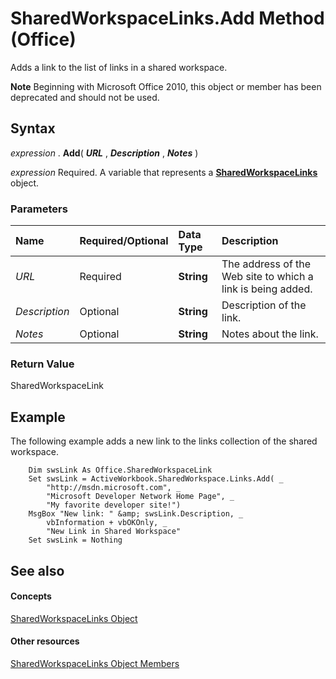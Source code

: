 
# SharedWorkspaceLinks.Add Method (Office)

Adds a link to the list of links in a shared workspace.


 **Note**  Beginning with Microsoft Office 2010, this object or member has been deprecated and should not be used.


## Syntax

 _expression_ . **Add**( **_URL_** , **_Description_** , **_Notes_** )

 _expression_ Required. A variable that represents a **[SharedWorkspaceLinks](b226b376-9d8c-659a-9551-6341bbebed6f.md)** object.


### Parameters



|**Name**|**Required/Optional**|**Data Type**|**Description**|
|:-----|:-----|:-----|:-----|
| _URL_|Required| **String**|The address of the Web site to which a link is being added.|
| _Description_|Optional| **String**|Description of the link.|
| _Notes_|Optional| **String**|Notes about the link.|

### Return Value

SharedWorkspaceLink


## Example

The following example adds a new link to the links collection of the shared workspace.


```
    Dim swsLink As Office.SharedWorkspaceLink 
    Set swsLink = ActiveWorkbook.SharedWorkspace.Links.Add( _ 
        "http://msdn.microsoft.com", _ 
        "Microsoft Developer Network Home Page", _ 
        "My favorite developer site!") 
    MsgBox "New link: " &amp; swsLink.Description, _ 
        vbInformation + vbOKOnly, _ 
        "New Link in Shared Workspace" 
    Set swsLink = Nothing 

```


## See also


#### Concepts


[SharedWorkspaceLinks Object](b226b376-9d8c-659a-9551-6341bbebed6f.md)
#### Other resources


[SharedWorkspaceLinks Object Members](49c747c3-fcf9-9452-a391-6062666c3205.md)
